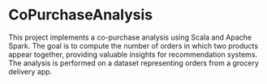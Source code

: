 # CoPurchaseAnalysis
This project implements a co-purchase analysis using Scala and Apache Spark. The goal is to compute the number of orders in which two products appear together, providing valuable insights for recommendation systems. The analysis is performed on a dataset representing orders from a grocery delivery app.
